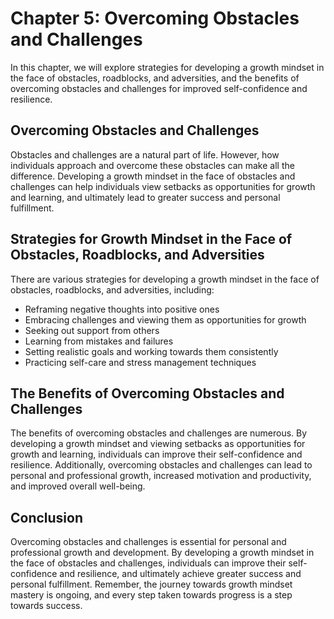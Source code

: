 Chapter 5: Overcoming Obstacles and Challenges
==============================================

In this chapter, we will explore strategies for developing a growth mindset in the face of obstacles, roadblocks, and adversities, and the benefits of overcoming obstacles and challenges for improved self-confidence and resilience.

Overcoming Obstacles and Challenges
-----------------------------------

Obstacles and challenges are a natural part of life. However, how individuals approach and overcome these obstacles can make all the difference. Developing a growth mindset in the face of obstacles and challenges can help individuals view setbacks as opportunities for growth and learning, and ultimately lead to greater success and personal fulfillment.

Strategies for Growth Mindset in the Face of Obstacles, Roadblocks, and Adversities
-----------------------------------------------------------------------------------

There are various strategies for developing a growth mindset in the face of obstacles, roadblocks, and adversities, including:

* Reframing negative thoughts into positive ones
* Embracing challenges and viewing them as opportunities for growth
* Seeking out support from others
* Learning from mistakes and failures
* Setting realistic goals and working towards them consistently
* Practicing self-care and stress management techniques

The Benefits of Overcoming Obstacles and Challenges
---------------------------------------------------

The benefits of overcoming obstacles and challenges are numerous. By developing a growth mindset and viewing setbacks as opportunities for growth and learning, individuals can improve their self-confidence and resilience. Additionally, overcoming obstacles and challenges can lead to personal and professional growth, increased motivation and productivity, and improved overall well-being.

Conclusion
----------

Overcoming obstacles and challenges is essential for personal and professional growth and development. By developing a growth mindset in the face of obstacles and challenges, individuals can improve their self-confidence and resilience, and ultimately achieve greater success and personal fulfillment. Remember, the journey towards growth mindset mastery is ongoing, and every step taken towards progress is a step towards success.
